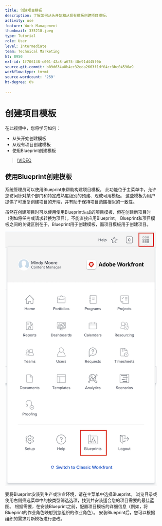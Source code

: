 ```yaml
---
title: 创建项目模板
description: 了解如何从头开始和从现有模板创建项目模板。
activity: use
feature: Work Management
thumbnail: 335210.jpeg
type: Tutorial
role: User
level: Intermediate
team: Technical Marketing
kt: 8950
exl-id: 1f706148-c001-42a8-a675-48e91d445f0b
source-git-commit: b09d634a8b4ec32eda2663f1df04cc8bc04596a9
workflow-type: tm+mt
source-wordcount: '259'
ht-degree: 0%

---
```


# 创建项目模板

在此视频中，您将学习如何：

* 从头开始创建模板
* 从现有项目创建模板
* 使用Blueprint创建模板

>[!VIDEO](https://video.tv.adobe.com/v/335210/?quality=12)

## 使用Blueprint创建模板

系统管理员可以使用Blueprint来帮助构建项目模板。 此功能位于主菜单中，允许您访问针对某个部门和特定成熟度级别的预建、现成可用模板。 这些模板为用户提供了可重复创建项目的开端，并有助于保持项目范围相似的一致性。

虽然在创建项目时可以使用使用Blueprint生成的项目模板，但在创建新项目时（例如将任务或请求转换为项目），不能直接应用Blueprint。 Blueprint和项目模板之间的关键区别在于，Blueprint用于创建模板，而项目模板用于创建项目。

![主菜单中的Blueprint](assets/pt-blueprints-01.png)

要将Blueprint安装到生产或沙盒环境，请在主菜单中选择Blueprint。 浏览目录或使用右侧筛选菜单中的按类型筛选选项，找到并安装适合您的项目需要的最佳蓝图。 根据需要，在安装Blueprint之前，配置项目模板的详细信息（例如，将Blueprint的作业角色映射到您组织的作业角色）。 安装Blueprint后，您可以根据组织的需求对新模板进行更改。
